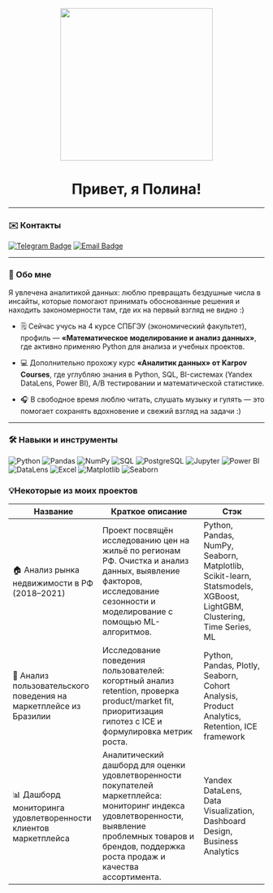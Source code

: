<p align="center">
  <img src="https://media.giphy.com/media/JIX9t2j0ZTN9S/giphy.gif" width="300" />
</p>

<h1 align="center">Привет, я Полина!</h1>

---

### ✉️ Контакты

[![Telegram Badge](https://img.shields.io/badge/-Telegram-2CA5E0?style=for-the-badge&logo=telegram&logoColor=white)](https://t.me/avvpolina)
[![Email Badge](https://img.shields.io/badge/-Почта-D14836?style=for-the-badge&logo=microsoft-outlook&logoColor=white)](mailto:averyanovapolina@outlook.com)

---

### 🪷 Обо мне

Я увлечена аналитикой данных: люблю превращать бездушные числа в инсайты, которые помогают принимать обоснованные решения и находить закономерности там, где их на первый взгляд не видно :) 

* 🗒️ Сейчас учусь на 4 курсе СПБГЭУ (экономический факультет), профиль — **«Математическое моделирование и анализ данных»**, где активно применяю Python для анализа и учебных проектов.

* 💻 Дополнительно прохожу курс **«Аналитик данных» от Karpov Courses**, где углубляю знания в Python, SQL, BI-системах (Yandex DataLens, Power BI), A/B тестировании и математической статистике.

* 🎧 В свободное время люблю читать, слушать музыку и гулять — это помогает сохранять вдохновение и свежий взгляд на задачи :)

---

### 🛠️ Навыки и инструменты

![Python](https://img.shields.io/badge/-Python-3776AB?style=for-the-badge&logo=python&logoColor=white)
![Pandas](https://img.shields.io/badge/-Pandas-150458?style=for-the-badge&logo=pandas&logoColor=white)
![NumPy](https://img.shields.io/badge/-NumPy-013243?style=for-the-badge&logo=numpy&logoColor=white)
![SQL](https://img.shields.io/badge/-SQL-4479A1?style=for-the-badge&logo=mysql&logoColor=white)
![PostgreSQL](https://img.shields.io/badge/-PostgreSQL-336791?style=for-the-badge&logo=postgresql&logoColor=white)
![Jupyter](https://img.shields.io/badge/-Jupyter-F37626?style=for-the-badge&logo=jupyter&logoColor=white)
![Power BI](https://img.shields.io/badge/-Power%20BI-F2C811?style=for-the-badge&logo=powerbi&logoColor=black)
![DataLens](https://img.shields.io/badge/-DataLens-000000?style=for-the-badge&logo=yandex&logoColor=white)
![Excel](https://img.shields.io/badge/-Excel-217346?style=for-the-badge&logo=microsoft-excel&logoColor=white)
![Matplotlib](https://img.shields.io/badge/-Matplotlib-11557C?style=for-the-badge&logo=matplotlib&logoColor=white)
![Seaborn](https://img.shields.io/badge/-Seaborn-0C2233?style=for-the-badge&logoColor=white)

### 💡Некоторые из моих проектов 

| Название                                           | Краткое описание                                                                                                         | Стэк                                                                                                         |
|---------------------------------------------------|-------------------------------------------------------------------------------------------------------------------------|--------------------------------------------------------------------------------------------------------------|
| 🏠 Анализ рынка недвижимости в РФ (2018–2021)     | Проект посвящён исследованию цен на жильё по регионам РФ. Очистка и анализ данных, выявление факторов, исследование сезонности и моделирование с помощью ML-алгоритмов. | Python, Pandas, NumPy, Seaborn, Matplotlib, Scikit-learn, Statsmodels, XGBoost, LightGBM, Clustering, Time Series, ML |
| 🛒 Анализ пользовательского поведения на маркетплейсе из Бразилии | Исследование поведения пользователей: когортный анализ retention, проверка product/market fit, приоритизация гипотез с ICE и формулировка метрик роста. | Python, Pandas, Plotly, Seaborn, Cohort Analysis, Product Analytics, Retention, ICE framework                 |
| 📊 Дашборд мониторинга удовлетворенности клиентов маркетплейса | Аналитический дашборд для оценки удовлетворенности покупателей маркетплейса: мониторинг индекса удовлетворенности, выявление проблемных товаров и брендов, поддержка роста продаж и качества ассортимента. | Yandex DataLens, Data Visualization, Dashboard Design, Business Analytics                                     |
